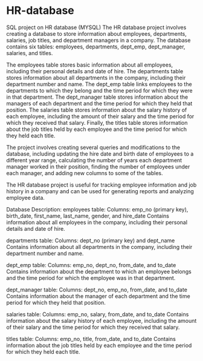 # HR-database
SQL project on HR database (MYSQL)
The HR database project involves creating a database to store information about employees, departments, salaries, job titles, and department managers in a company. The database contains six tables: employees, departments, dept_emp, dept_manager, salaries, and titles.

The employees table stores basic information about all employees, including their personal details and date of hire. The departments table stores information about all departments in the company, including their department number and name. The dept_emp table links employees to the departments to which they belong and the time period for which they were in that department. The dept_manager table stores information about the managers of each department and the time period for which they held that position. The salaries table stores information about the salary history of each employee, including the amount of their salary and the time period for which they received that salary. Finally, the titles table stores information about the job titles held by each employee and the time period for which they held each title.

The project involves creating several queries and modifications to the database, including updating the hire date and birth date of employees to a different year range, calculating the number of years each department manager worked in their position, finding the number of employees under each manager, and adding new columns to some of the tables.

The HR database project is useful for tracking employee information and job history in a company and can be used for generating reports and analyzing employee data.

Database Description: 
employees table:
Columns: emp_no (primary key), birth_date, first_name, last_name, gender, and hire_date
Contains information about all employees in the company, including their personal details and date of hire.

departments table:
Columns: dept_no (primary key) and dept_name
Contains information about all departments in the company, including their department number and name.

dept_emp table:
Columns: emp_no, dept_no, from_date, and to_date
Contains information about the department to which an employee belongs and the time period for which the employee was in that department.

dept_manager table:
Columns: dept_no, emp_no, from_date, and to_date
Contains information about the manager of each department and the time period for which they held that position.

salaries table:
Columns: emp_no, salary, from_date, and to_date
Contains information about the salary history of each employee, including the amount of their salary and the time period for which they received that salary.

titles table:
Columns: emp_no, title, from_date, and to_date
Contains information about the job titles held by each employee and the time period for which they held each title.

